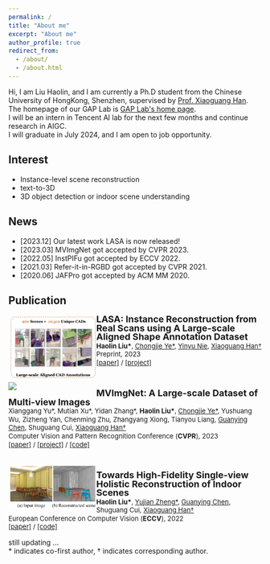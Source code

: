 ```yaml
---
permalink: /
title: "About me"
excerpt: "About me"
author_profile: true
redirect_from: 
  - /about/
  - /about.html
---
```


Hi, I am Liu Haolin, and I am currently a Ph.D student from the Chinese University of HongKong, Shenzhen, 
supervised by <a href="https://gaplab.cuhk.edu.cn/">Prof. Xiaoguang Han</a>. The homepage of our GAP Lab is <a href="https://gaplab.cuhk.edu.cn/">GAP Lab's home page</a>.<br>
I will be an intern in Tencent AI lab for the next few months and continue research in AIGC. <br>
I will graduate in July 2024, and I am open to job opportunity.

## Interest
* Instance-level scene reconstruction
* text-to-3D
* 3D object detection or indoor scene understanding

## News
* [2023.12] Our latest work LASA is now released! <br>
* [2023.03] MVImgNet got accepted by CVPR 2023. <br>
* [2022.05] InstPIFu got accepted by ECCV 2022. <br>
* [2021.03] Refer-it-in-RGBD got accepted by CVPR 2021. <br>
* [2020.06] JAFPro got accepted by ACM MM 2020. <br>

## Publication
<div>
  <img style="float: left" src="../images/LASA.png" width="175px">
</div>
<div>
  <p style="line-height:118%">
    <font size="4">
      <b>LASA: Instance Reconstruction from Real Scans using A Large-scale Aligned Shape Annotation Dataset</b>
      <br>
    </font> 
    <font size="2">
      <b>Haolin Liu*</b>, 
      <a href="https://github.com/hugoycj">Chongjie Ye*</a>, 
      <a href="https://yinyunie.github.io">Yinyu Nie</a>,
      <a href="https://gaplab.cuhk.edu.cn/">Xiaoguang Han&dagger;</a>
      <br>
    </font> 
    <font size="2">
      Preprint, 2023
      <br>
    </font> 
    <font size="2">
      <a href="https://arxiv.org/abs/2312.12418">[paper]</a> /
      <a href="https://gap-lab-cuhk-sz.github.io/LASA/">[project]</a>
    </font>
  </p>
</div>

<br>

<div>
  <img style="float: left" src="../images/mvimgnet.png" width="175px">
</div>
<div>
  <p style="line-height:118%">
    <font size="4">
      <b>MVImgNet: A Large-scale Dataset of Multi-view Images</b>
      <br>
    </font> 
    <font size="2">
      Xianggang Yu*, 
      Mutian Xu*,
      Yidan Zhang*,
      <b>Haolin Liu*</b>,
      <a href="https://github.com/hugoycj">Chongjie Ye*</a>, 
      Yushuang Wu,
      Zizheng Yan,
      Chenming Zhu,
      Zhangyang Xiong,
      Tianyou Liang,
      <a href="https://guanyingc.github.io/">Guanying Chen</a>,
      Shuguang Cui,
      <a href="https://gaplab.cuhk.edu.cn/">Xiaoguang Han&dagger;</a>
      <br>
    </font> 
    <font size="2">
      Computer Vision and Pattern Recognition Conference (<b>CVPR</b>), 2023
      <br>
    </font> 
    <font size="2">
      <a href="https://openaccess.thecvf.com/content/CVPR2023/papers/Yu_MVImgNet_A_Large-Scale_Dataset_of_Multi-View_Images_CVPR_2023_paper.pdf">[paper]</a> /
      <a href="https://gaplab.cuhk.edu.cn/projects/MVImgNet/">[project]</a> /
      <a href="https://github.com/GAP-LAB-CUHK-SZ/MVImgNet">[code]</a>
    </font>
  </p>
</div>

<br>

<div>
  <img style="float: left" src="../images/instpifu.png" width="175px">
</div>
<div>
  <p style="line-height:118%">
    <font size="4">
      <b>Towards High-Fidelity Single-view Holistic Reconstruction of Indoor Scenes</b>
      <br>
    </font> 
    <font size="2">
      <b>Haolin Liu*</b>, 
      <a href="https://paulyzheng.github.io/about/">Yujian Zheng*</a>, 
      <a href="https://guanyingc.github.io/">Guanying Chen</a>,
      Shuguang Cui,
      <a href="https://gaplab.cuhk.edu.cn/">Xiaoguang Han&dagger;</a>
      <br>
    </font> 
    <font size="2">
      European Conference on Computer Vision (<b>ECCV</b>), 2022
      <br>
    </font> 
    <font size="2">
      <a href="https://arxiv.org/abs/2207.08656">[paper]</a> /
      <a href="https://github.com/GAP-LAB-CUHK-SZ/InstPIFu">[code]</a>
    </font>
  </p>
</div>

<div>
still updating ...
</div>

<div>
* indicates co-first author, &dagger; indicates corresponding author.
</div>

